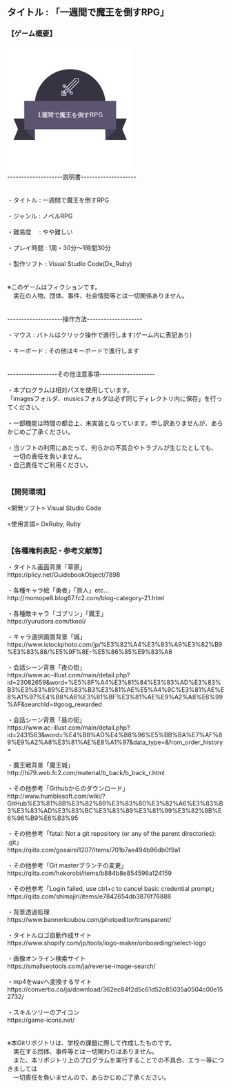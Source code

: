 <h2>タイトル : 「一週間で魔王を倒すRPG」</h2>
<h3>【ゲーム概要】</h3>

![logo](/images/title_logo.png)
<br>
--------------------説明書--------------------<br>
<br>
<br>
・タイトル : 一週間で魔王を倒すRPG<br>
<br>
・ジャンル : ノベルRPG<br>
<br>
・難易度　 : やや難しい<br>
<br>
・プレイ時間 : 1周・30分～1時間30分<br>
<br>
・製作ソフト : Visual Studio Code(Dx_Ruby)<br>
<br>
<br>
※このゲームはフィクションです。<br>
　実在の人物、団体、事件、社会情勢等とは一切関係ありません。<br>
<br>
<br>
--------------------操作方法--------------------<br>
<br>
・マウス : バトルはクリック操作で進行します(ゲーム内に表記あり)<br>
<br>
・キーボード : その他はキーボードで進行します<br>
<br>
<br>
------------------その他注意事項--------------------<br>
<br>
・本プログラムは相対パスを使用しています。<br>
 「imagesフォルダ、musicsフォルダは必ず同じディレクトリ内に保存」を行ってください。<br>
<br>
・一部機能は時間の都合上、未実装となっています。申し訳ありませんが、あらかじめご了承ください。<br>
<br>
・当ソフトの利用にあたって、何らかの不具合やトラブルが生じたとしても、<br>
　一切の責任を負いません。<br>
・自己責任でご利用ください。<br>
<br>
<h3>【開発環境】</h3>
<開発ソフト> Visual Studio Code<br>
<br>
<使用言語> DxRuby, Ruby<br>
<br>
<h3>【各種権利表記・参考文献等】</h3>
・タイトル画面背景「草原」<br>
https://plicy.net/GuidebookObject/7898
<br>
<br>
・各種キャラ絵「勇者」「旅人」etc...<br>
http://momope8.blog67.fc2.com/blog-category-21.html
<br>
<br>
・各種敵キャラ「ゴブリン」「魔王」<br>
https://yurudora.com/tkool/
<br>
<br>
・キャラ選択画面背景「城」<br>
https://www.istockphoto.com/jp/%E3%82%A4%E3%83%A9%E3%82%B9%E3%83%88/%E5%9F%8E-%E5%86%85%E9%83%A8
<br>
<br>
・会話シーン背景「夜の街」<br>
https://www.ac-illust.com/main/detail.php?id=23082659&word=%E5%8F%A4%E3%81%84%E3%83%AD%E3%83%B3%E3%83%89%E3%83%B3%E3%81%AE%E5%A4%9C%E3%81%AE%E8%A1%97%E4%B8%A6%E3%81%BF%E3%81%AE%E9%A2%A8%E6%99%AF&searchId=#goog_rewarded
<br>
<br>
・会話シーン背景「昼の街」<br>
https://www.ac-illust.com/main/detail.php?id=2431563&word=%E4%B8%AD%E4%B8%96%E5%BB%BA%E7%AF%89%E9%A2%A8%E3%81%AE%E8%A1%97&data_type=&from_order_history=
<br>
<br>
・魔王戦背景「魔王城」<br>
http://hi79.web.fc2.com/material/b_back/b_back_r.html
<br>
<br>
・その他参考「Githubからのダウンロード」<br>
http://www.humblesoft.com/wiki/?GitHub%E3%81%8B%E3%82%89%E3%83%80%E3%82%A6%E3%83%B3%E3%83%AD%E3%83%BC%E3%83%89%E3%81%99%E3%82%8B%E6%96%B9%E6%B3%95
<br>
<br>
・その他参考「fatal: Not a git repository (or any of the parent directories): .git」<br>
https://qiita.com/gosairei1207/items/701b7ae494b96db0f9a1
<br>
<br>
・その他参考「Git masterブランチの変更」<br>
https://qiita.com/hokorobi/items/b884b8e854596a124159
<br>
<br>
・その他参考「Login failed, use ctrl+c to cancel basic credential prompt」<br>
https://qiita.com/shimajiri/items/e7842654db3876f76888
<br>
<br>
・背景透過処理<br>
https://www.bannerkoubou.com/photoeditor/transparent/
<br>
<br>
・タイトルロゴ自動作成サイト<br>
https://www.shopify.com/jp/tools/logo-maker/onboarding/select-logo
<br>
<br>
・画像オンライン検索サイト<br>
https://smallseotools.com/ja/reverse-image-search/
<br>
<br>
・mp4をwavへ変換するサイト<br>
https://convertio.co/ja/download/362ec84f2d5c61d52c85035a0504c00e152732/
<br>
<br>
・スキルツリーのアイコン<br>
https://game-icons.net/
<br>
<br>
<br>
※本Gitリポジトリは、学校の課題に際して作成したものです。<br>
　実在する団体、事件等とは一切関わりはありません。<br>
　また、本リポジトリ上のプログラムを実行することでの不具合、エラー等につきましては<br>
　一切責任を負いませんので、あらかじめご了承ください。<br>
